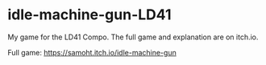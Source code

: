 # idle-machine-gun-LD41
My game for the LD41 Compo. The full game and explanation are on itch.io.

Full game:
https://samoht.itch.io/idle-machine-gun

